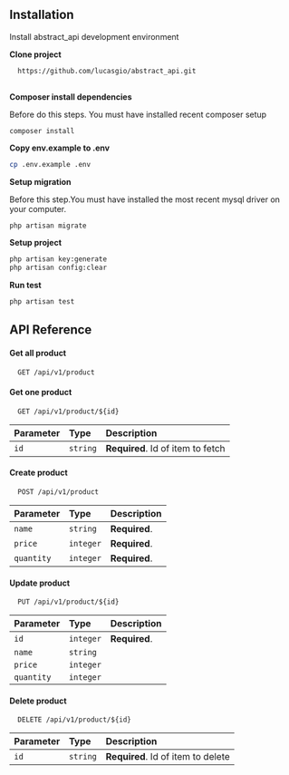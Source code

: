 
## Installation

Install abstract_api development environment 

**Clone project** 
```bash
  https://github.com/lucasgio/abstract_api.git
  
```
**Composer install dependencies** 

Before do this steps. You must have installed recent composer setup
```bash
composer install
```

**Copy env.example to .env**
```bash
cp .env.example .env
```

**Setup migration**

Before this step.You must have installed the most recent mysql driver on your computer.
```
php artisan migrate
```

**Setup project** 
```bash
php artisan key:generate
php artisan config:clear
```

**Run test**
```bash
php artisan test
```



    
## API Reference

#### Get all product

```http
  GET /api/v1/product
```

#### Get one product

```http
  GET /api/v1/product/${id}
```

| Parameter | Type     | Description                       |
| :-------- | :------- | :-------------------------------- |
| `id`      | `string` | **Required**. Id of item to fetch |


#### Create product

```http
  POST /api/v1/product
```

| Parameter  | Type      | Description   |
| :--------- | :-------- | :------------ |
| `name`     | `string`  | **Required**. |
| `price`    | `integer` | **Required**. |
| `quantity` | `integer` | **Required**. |


#### Update product

```http
  PUT /api/v1/product/${id}
```

| Parameter  | Type      | Description   |
| :--------- | :-------- | :------------ |
| `id`       | `integer` | **Required**. |
| `name`     | `string`  |               |
| `price`    | `integer` |               |
| `quantity` | `integer` |               |

#### Delete product

```http
  DELETE /api/v1/product/${id}
```
| Parameter | Type     | Description                        |
| :-------- | :------- | :--------------------------------- |
| `id`      | `string` | **Required**. Id of item to delete |
